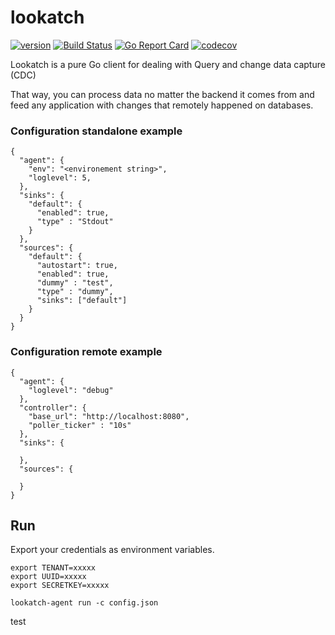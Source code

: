 # lookatch

[![version](https://img.shields.io/badge/status-alpha-orange.svg)](https://github.com/Pirionfr/**lookatch-agent**)
[![Build Status](https://travis-ci.org/Pirionfr/lookatch-agent.svg?branch=master)](https://travis-ci.org/Pirionfr/lookatch-agent)
[![Go Report Card](https://goreportcard.com/badge/github.com/Pirionfr/lookatch-agent)](https://goreportcard.com/report/github.com/Pirionfr/lookatch-agent)
[![codecov](https://codecov.io/gh/Pirionfr/lookatch-agent/branch/master/graph/badge.svg)](https://codecov.io/gh/Pirionfr/lookatch-agent)


Lookatch is a pure Go client for dealing with Query and change data capture (CDC)

That way, you can process data no matter the backend it comes from and feed any application with changes that remotely happened on databases.


### Configuration standalone example
```
{
  "agent": {
    "env": "<environement string>",
    "loglevel": 5,
  },
  "sinks": {
    "default": {
      "enabled": true,
      "type" : "Stdout"
    }
  },
  "sources": {
    "default": {
      "autostart": true,
      "enabled": true,
      "dummy" : "test",
      "type" : "dummy",
      "sinks": ["default"]
    }
  }
}
``` 

### Configuration remote example
```
{
  "agent": {
    "loglevel": "debug"
  },
  "controller": {
    "base_url": "http://localhost:8080",
    "poller_ticker" : "10s"
  },
  "sinks": {

  },
  "sources": {

  }
}

``` 

## Run

Export your credentials as environment variables.

```
export TENANT=xxxxx
export UUID=xxxxx
export SECRETKEY=xxxxx
```

```
lookatch-agent run -c config.json
```



test
